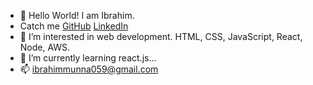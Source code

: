 - 👋 Hello World! I am Ibrahim.
-  Catch me [GitHub](https://github.com/ibrahimmunna) [LinkedIn](https://www.linkedin.com/in/md-ibrahim-khalil-22b179158/)
- 👀 I’m interested in web development. HTML, CSS, JavaScript, React, Node, AWS.
- 🌱 I’m currently learning react.js...
- 📫 ibrahimmunna059@gmail.com
